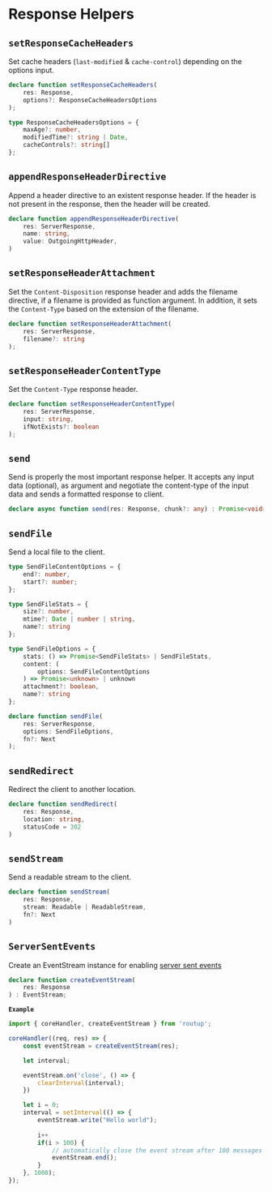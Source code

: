 # Response Helpers

## `setResponseCacheHeaders`

Set cache headers (`last-modified` & `cache-control`) depending on the
options input.

```typescript
declare function setResponseCacheHeaders(
    res: Response,
    options?: ResponseCacheHeadersOptions
);

type ResponseCacheHeadersOptions = {
    maxAge?: number,
    modifiedTime?: string | Date,
    cacheControls?: string[]
};
```

## `appendResponseHeaderDirective`

Append a header directive to an existent response header.
If the header is not present in the response, then the header will be created.

```typescript
declare function appendResponseHeaderDirective(
    res: ServerResponse,
    name: string,
    value: OutgoingHttpHeader,
) 
```

## `setResponseHeaderAttachment`

Set the `Content-Disposition` response header and adds the filename directive,
if a filename is provided as function argument.
In addition, it sets the `Content-Type` based on the extension of the filename.

```typescript
declare function setResponseHeaderAttachment(
    res: ServerResponse,
    filename?: string
);
```

## `setResponseHeaderContentType`

Set the `Content-Type` response header.

```typescript
declare function setResponseHeaderContentType(
    res: ServerResponse,
    input: string,
    ifNotExists?: boolean
);
```

## `send`

Send is properly the most important response helper. It accepts any input data (optional),
as argument and negotiate the content-type of the input data and sends
a formatted response to client.

```typescript
declare async function send(res: Response, chunk?: any) : Promise<void>;
```

## `sendFile`

Send a local file to the client.

```typescript
type SendFileContentOptions = {
    end?: number,
    start?: number;
};

type SendFileStats = {
    size?: number,
    mtime?: Date | number | string,
    name?: string
};

type SendFileOptions = {
    stats: () => Promise<SendFileStats> | SendFileStats,
    content: (
        options: SendFileContentOptions
    ) => Promise<unknown> | unknown
    attachment?: boolean,
    name?: string
};

declare function sendFile(
    res: ServerResponse,
    options: SendFileOptions,
    fn?: Next
);
```

## `sendRedirect`

Redirect the client to another location.

```typescript
declare function sendRedirect(
    res: Response,
    location: string,
    statusCode = 302
)
```

## `sendStream`

Send a readable stream to the client.

```typescript
declare function sendStream(
    res: Response,
    stream: Readable | ReadableStream,
    fn?: Next
) 
```

## `ServerSentEvents`

Create an EventStream instance for enabling [server sent events](https://developer.mozilla.org/en-US/docs/Web/API/Server-sent_events/Using_server-sent_events)

```typescript
declare function createEventStream(
    res: Response
) : EventStream;
```

**`Example`**

```ts
import { coreHandler, createEventStream } from 'routup';

coreHandler((req, res) => {
    const eventStream = createEventStream(res);

    let interval;

    eventStream.on('close', () => {
        clearInterval(interval);
    })

    let i = 0;
    interval = setInterval(() => {
        eventStream.write("Hello world");
        
        i++
        if(i > 100) {
            // automatically close the event stream after 100 messages
            eventStream.end();
        }
    }, 1000);
});
```

